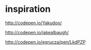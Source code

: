 # inspiration
http://codepen.io/Yakudoo/

http://codepen.io/jakealbaugh/

http://codepen.io/egrucza/pen/LkdPZP
